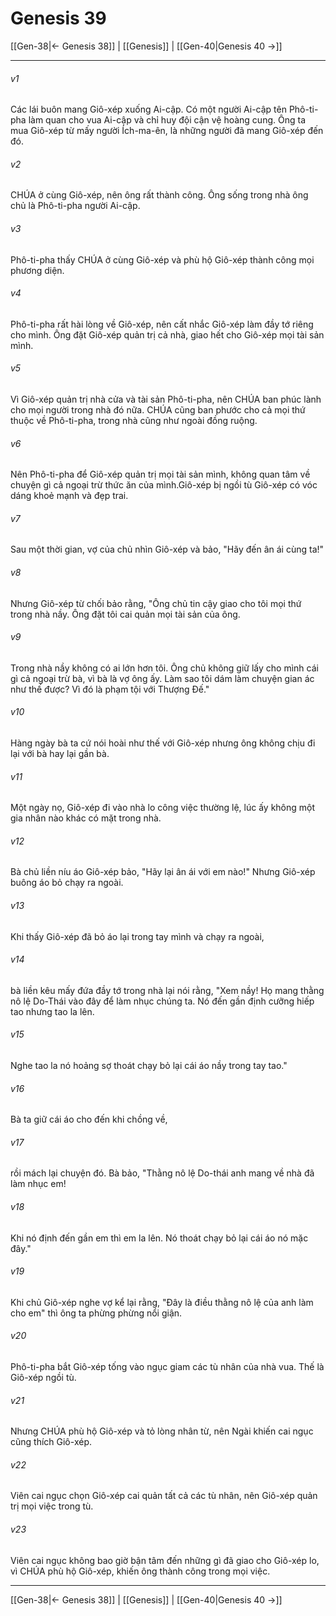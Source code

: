 # Genesis 39

[[Gen-38|← Genesis 38]] | [[Genesis]] | [[Gen-40|Genesis 40 →]]
***



###### v1 
Các lái buôn mang Giô-xép xuống Ai-cập. Có một người Ai-cập tên Phô-ti-pha làm quan cho vua Ai-cập và chỉ huy đội cận vệ hoàng cung. Ông ta mua Giô-xép từ mấy người Ích-ma-ên, là những người đã mang Giô-xép đến đó. 

###### v2 
CHÚA ở cùng Giô-xép, nên ông rất thành công. Ông sống trong nhà ông chủ là Phô-ti-pha người Ai-cập. 

###### v3 
Phô-ti-pha thấy CHÚA ở cùng Giô-xép và phù hộ Giô-xép thành công mọi phương diện. 

###### v4 
Phô-ti-pha rất hài lòng về Giô-xép, nên cất nhắc Giô-xép làm đầy tớ riêng cho mình. Ông đặt Giô-xép quản trị cả nhà, giao hết cho Giô-xép mọi tài sản mình. 

###### v5 
Vì Giô-xép quản trị nhà cửa và tài sản Phô-ti-pha, nên CHÚA ban phúc lành cho mọi người trong nhà đó nữa. CHÚA cũng ban phước cho cả mọi thứ thuộc về Phô-ti-pha, trong nhà cũng như ngoài đồng ruộng. 

###### v6 
Nên Phô-ti-pha để Giô-xép quản trị mọi tài sản mình, không quan tâm về chuyện gì cả ngoại trừ thức ăn của mình.Giô-xép bị ngồi tù Giô-xép có vóc dáng khoẻ mạnh và đẹp trai. 

###### v7 
Sau một thời gian, vợ của chủ nhìn Giô-xép và bảo, "Hãy đến ân ái cùng ta!" 

###### v8 
Nhưng Giô-xép từ chối bảo rằng, "Ông chủ tin cậy giao cho tôi mọi thứ trong nhà nầy. Ông đặt tôi cai quản mọi tài sản của ông. 

###### v9 
Trong nhà nầy không có ai lớn hơn tôi. Ông chủ không giữ lấy cho mình cái gì cả ngoại trừ bà, vì bà là vợ ông ấy. Làm sao tôi dám làm chuyện gian ác như thế được? Vì đó là phạm tội với Thượng Đế." 

###### v10 
Hàng ngày bà ta cứ nói hoài như thế với Giô-xép nhưng ông không chịu đi lại với bà hay lại gần bà. 

###### v11 
Một ngày nọ, Giô-xép đi vào nhà lo công việc thường lệ, lúc ấy không một gia nhân nào khác có mặt trong nhà. 

###### v12 
Bà chủ liền níu áo Giô-xép bảo, "Hãy lại ân ái với em nào!" Nhưng Giô-xép buông áo bỏ chạy ra ngoài. 

###### v13 
Khi thấy Giô-xép đã bỏ áo lại trong tay mình và chạy ra ngoài, 

###### v14 
bà liền kêu mấy đứa đầy tớ trong nhà lại nói rằng, "Xem nầy! Họ mang thằng nô lệ Do-Thái vào đây để làm nhục chúng ta. Nó đến gần định cưỡng hiếp tao nhưng tao la lên. 

###### v15 
Nghe tao la nó hoảng sợ thoát chạy bỏ lại cái áo nầy trong tay tao." 

###### v16 
Bà ta giữ cái áo cho đến khi chồng về, 

###### v17 
rồi mách lại chuyện đó. Bà bảo, "Thằng nô lệ Do-thái anh mang về nhà đã làm nhục em! 

###### v18 
Khi nó định đến gần em thì em la lên. Nó thoát chạy bỏ lại cái áo nó mặc đây." 

###### v19 
Khi chủ Giô-xép nghe vợ kể lại rằng, "Đây là điều thằng nô lệ của anh làm cho em" thì ông ta phừng phừng nổi giận. 

###### v20 
Phô-ti-pha bắt Giô-xép tống vào ngục giam các tù nhân của nhà vua. Thế là Giô-xép ngồi tù. 

###### v21 
Nhưng CHÚA phù hộ Giô-xép và tỏ lòng nhân từ, nên Ngài khiến cai ngục cũng thích Giô-xép. 

###### v22 
Viên cai ngục chọn Giô-xép cai quản tất cả các tù nhân, nên Giô-xép quản trị mọi việc trong tù. 

###### v23 
Viên cai ngục không bao giờ bận tâm đến những gì đã giao cho Giô-xép lo, vì CHÚA phù hộ Giô-xép, khiến ông thành công trong mọi việc.

***
[[Gen-38|← Genesis 38]] | [[Genesis]] | [[Gen-40|Genesis 40 →]]
